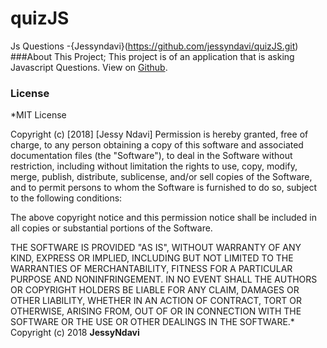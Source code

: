 # quizJS
Js Questions
-{Jessyndavi}(https://github.com/jessyndavi/quizJS.git)
###About This Project;
This project is of an application that is asking Javascript Questions. 
 View on [Github](http://jessyndavi.github.io/QUIZ-BOARD).
 
### License
*MIT License

Copyright (c) [2018] [Jessy Ndavi]
Permission is hereby granted, free of charge, to any person obtaining a copy
of this software and associated documentation files (the "Software"), to deal
in the Software without restriction, including without limitation the rights
to use, copy, modify, merge, publish, distribute, sublicense, and/or sell
copies of the Software, and to permit persons to whom the Software is
furnished to do so, subject to the following conditions:

The above copyright notice and this permission notice shall be included in all
copies or substantial portions of the Software.

THE SOFTWARE IS PROVIDED "AS IS", WITHOUT WARRANTY OF ANY KIND, EXPRESS OR
IMPLIED, INCLUDING BUT NOT LIMITED TO THE WARRANTIES OF MERCHANTABILITY,
FITNESS FOR A PARTICULAR PURPOSE AND NONINFRINGEMENT. IN NO EVENT SHALL THE
AUTHORS OR COPYRIGHT HOLDERS BE LIABLE FOR ANY CLAIM, DAMAGES OR OTHER
LIABILITY, WHETHER IN AN ACTION OF CONTRACT, TORT OR OTHERWISE, ARISING FROM,
OUT OF OR IN CONNECTION WITH THE SOFTWARE OR THE USE OR OTHER DEALINGS IN THE
SOFTWARE.*
Copyright (c) 2018 **JessyNdavi**
